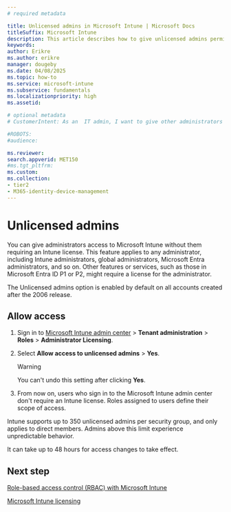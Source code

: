 ```yaml
---
# required metadata

title: Unlicensed admins in Microsoft Intune | Microsoft Docs
titleSuffix: Microsoft Intune
description: This article describes how to give unlicensed admins permissions to access Intune.
keywords:
author: Erikre
ms.author: erikre
manager: dougeby
ms.date: 04/08/2025
ms.topic: how-to
ms.service: microsoft-intune
ms.subservice: fundamentals
ms.localizationpriority: high
ms.assetid: 

# optional metadata
# CustomerIntent: As an  IT admin, I want to give other administrators access to Microsoft Intune without them requiring an Intune license so that right admins have the correct access. 

#ROBOTS:
#audience:

ms.reviewer:
search.appverid: MET150
#ms.tgt_pltfrm:
ms.custom:
ms.collection:
- tier2
- M365-identity-device-management
---
```


# Unlicensed admins

You can give administrators access to Microsoft Intune without them requiring an Intune license. This feature applies to any administrator, including Intune administrators, global administrators, Microsoft Entra administrators, and so on. Other features or services, such as those in Microsoft Entra ID P1 or P2, might require a license for the administrator.

The Unlicensed admins option is enabled by default on all accounts created after the 2006 release.

## Allow access

1. Sign in to [Microsoft Intune admin center](https://go.microsoft.com/fwlink/?linkid=2109431) > **Tenant administration** > **Roles** > **Administrator Licensing**.
2. Select **Allow access to unlicensed admins** > **Yes**.

    > [!WARNING]
    > You can't undo this setting after clicking **Yes**.

3. From now on, users who sign in to the Microsoft Intune admin center don't require an Intune license. Roles assigned to users define their scope of access.

Intune supports up to 350 unlicensed admins per security group, and only applies to direct members. Admins above this limit experience unpredictable behavior.

It can take up to 48 hours for access changes to take effect.

## Next step

[Role-based access control (RBAC) with Microsoft Intune](role-based-access-control.md)

[Microsoft Intune licensing](licenses.md)
